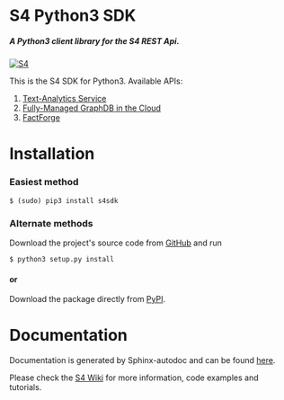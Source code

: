 # S4 Python3 SDK
##### A Python3 client library for the S4 REST Api.
[![S4](http://s7.postimg.org/gvxtqu63r/S4logo.png)](http://console.s4.ontotext.com/)

This is the S4 SDK for Python3. Available APIs:

1. [Text-Analytics Service](http://docs.s4.ontotext.com/display/S4docs/Text+Analytics)
2. [Fully-Managed GraphDB in the Cloud](http://docs.s4.ontotext.com/display/S4docs/Fully+Managed+Database)
3. [FactForge](http://docs.s4.ontotext.com/display/S4docs/Knowledge+Graphs)

# Installation

### Easiest method
    $ (sudo) pip3 install s4sdk
### Alternate methods
Download the project's source code from [GitHub](https://github.com/Ontotext-AD/S4/tree/master/S4-Clients/Python-client) and run 
    
    $ python3 setup.py install
#### or

Download the package directly from [PyPI](https://pypi.python.org/pypi/s4sdk).
# Documentation
Documentation is generated by Sphinx-autodoc and can be found [here](http://s4sdk.readthedocs.org/).

Please check the [S4 Wiki](http://docs.s4.ontotext.com/display/S4docs/Home) for more information, code examples and tutorials.